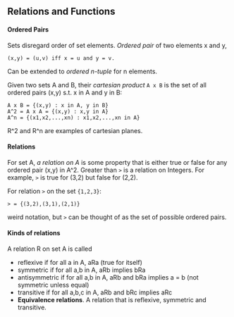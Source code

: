 ## Relations and Functions
#### Ordered Pairs
Sets disregard order of set elements. *Ordered pair* of two elements x and y,
```
(x,y) = (u,v) iff x = u and y = v.
```
Can be extended to *ordered n-tuple* for n elements.

Given two sets A and B, their *cartesian product* `A x B` is the set of all ordered pairs (x,y) s.t. x in A and y in B:
```
A x B = {(x,y) : x in A, y in B}
A^2 = A x A = {(x,y) : x,y in A}
A^n = {(x1,x2,...,xn) : x1,x2,...,xn in A}
```
R^2 and R^n are examples of cartesian planes. 

#### Relations 
For set A, *a relation on A* is some property that is either true or false for any ordered pair (x,y) in A^2. Greater than `>` is a relation on Integers. For example, `>` is true for (3,2) but false for (2,2).

For relation `>` on the set `{1,2,3}`:
```
> = {(3,2),(3,1),(2,1)}
```
weird notation, but `>` can be thought of as the set of possible ordered pairs.

#### Kinds of relations
A relation R on set A is called
- reflexive if for all a in A, aRa (true for itself)
- symmetric if for all a,b in A, aRb implies bRa
- antisymmetric if for all a,b in A, aRb and bRa implies a = b (not symmetric unless equal)
- transitive if for all a,b,c in A, aRb and bRc implies aRc
- **Equivalence relations**. A relation that is reflexive, symmetric and transitive.


